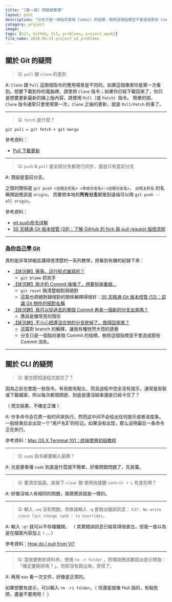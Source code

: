 ```yaml
---
title: "[第一週] 問題總整理"
layout: post
description: "分支只是一個指向某個 Commit 的指標，刪除這個指標並不會造成那些 Commit 消失。"
category: project
image: 
tags: [Git, GitHub, CLI, problems, project_week1]
file_name: 2019-04-21-project_w1_problems
---
```


## 關於 Git 的疑問 
    
> Q: `pull` 跟 `clone` 的差別

A: `Clone` 跟 `Pull` 這兩個指令的應用場景是不同的。如果這個專案你是第一次看到，想要下載到你的電腦裡，請使用 `Clone` 指令；如果你已經下載回來了，你只是想要更新最新的線上版內容，請使用 `Pull`（或 `Fetch`）指令。
簡單的說，`Clone` 指令通常只會使用第一次，`Clone` 之後的更新，就是 `Pull/Fetch` 的事了。

---

> Q: `fetch` 是什麼？

`git pull = git fetch + git merge`

參考資料：
- [Pull 下載更新](https://gitbook.tw/chapters/github/pull-from-github.html)

---

> Q: `push` & `pull` 是全部分支都進行同步，還是只有當前分支

A: 預設是當前分支。

之間的關係是 `git push <远程主机名> <本地分支名>:<远程分支名>`， `远程主机名` 的名稱預設應該是 `origin`。
而要把本地的**所有分支**都推到遠端可以用 `git push --all origin`。

參考資料：
- [git push命令详解](https://blog.csdn.net/sky1203850702/article/details/41344131)
- [30 天精通 Git 版本控管 (28)：了解 GitHub 的 fork 與 pull request 版控流程](https://ithelp.ithome.com.tw/articles/10140305)

---

### [為你自己學 Git](https://gitbook.tw) 

真的是非常詳細且講得很清楚的一系列教學，把看到有趣的紀錄下來：

- [【狀況題】等等，這行程式誰寫的？](https://gitbook.tw/chapters/using-git/git-blame.html)
    - `git blame` 抓兇手
- [【狀況題】剛才的 Commit 後悔了，想要拆掉重做…](https://gitbook.tw/chapters/using-git/reset-commit.html)
    - `git reset` 搞清楚相對與絕對
    - 這篇也把絕對跟相對的關係解釋得很好：[30 天精通 Git 版本控管 (12)：認識 Git 物件的相對名稱](https://ithelp.ithome.com.tw/articles/10136575)
- [【狀況題】我可以從過去的某個 Commit 再長一個新的分支出來嗎？](https://gitbook.tw/chapters/branch/branch-from-old-commit.html)
    - 應該是蠻常見的情形
- [【狀況題】不小心把還沒合併的分支砍掉了，救得回來嗎？](https://gitbook.tw/chapters/branch/restore-deleted-but-unmerged-branch.html)
    - 這篇對 branch 的解釋，讓我有種恍然大悟的感覺
    - 分支只是一個指向某個 Commit 的指標，刪除這個指標並不會造成那些 Commit 消失。

---

## 關於 CLI 的疑問 

> Q: 要怎麼知道程式跑完了？  

因為之前也會跑一些指令，有些跑有點久、而且過程中完全沒有提示，通常是安裝或下載檔案，所以每次都很困惑、到底是還沒結束還是已經卡住了？

（ 爬文結果，不確定正確 ）

A: 许多命令会花费一些时间来执行，然而这中间不会给出任何提示或者进度条。一般结束后会出现一个“用户名$”的标记。如果没有出现，那么说明最后一条命令正在执行。

參考資料：[Mac OS X Terminal 101：终端使用初级教程](https://www.renfei.org/blog/mac-os-x-terminal-101.html)

---

> Q: `sudo` 指令都要輸入密碼？

A: 光是要看懂 `sudo` 到底是什麼就不簡單，好像問錯問題了，先放棄。

---

> Q: 要清空版面，直接下 `clear` 跟 使用快捷鍵 `control + L` 有差別嗎？

A: 好像沒啥人有相同的問題，我猜應該就是一樣的。

---

> Q: 輸入 `:wq` 沒有問題，但直接輸入 `:q` 會跳出錯誤訊息： `E37: No write since last change (add ! to override)`。

A: 輸入 `:q!` 就可以不存檔離開。
（ 其實錯誤訊息已經寫得很直白，但我一直以為是在檔案內容加上 `!` ... ）

參考資料：[How do I quit from Vi?](https://unix.stackexchange.com/questions/3334/how-do-i-quit-from-vi)

---

> Q: 當我要刪除資料夾，使用 `rm -r folder` ，照理說應該要跳出提示問我：「確定要刪除嗎？」，但卻沒有跳出來，奇怪了。

A: 再用 `man` 看一次文件，好像是正常的。

如果想要有提示，可以輸入 `rm -ri folder`。（ 但還是就像 Huli 說的，有點危險、盡量不要用吧！ ） 
